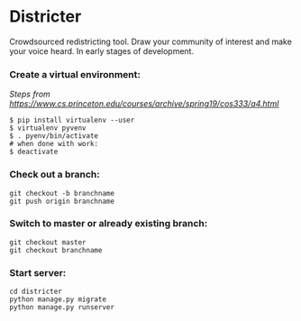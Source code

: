 # Districter
Crowdsourced redistricting tool. Draw your community of interest and make your voice heard. In early stages of development.


### Create a virtual environment:
_Steps from https://www.cs.princeton.edu/courses/archive/spring19/cos333/a4.html_
```
$ pip install virtualenv --user  
$ virtualenv pyvenv                 
$ . pyenv/bin/activate
# when done with work:
$ deactivate                      
```

### Check out a branch:
```
git checkout -b branchname
git push origin branchname
```

### Switch to master or already existing branch:
```
git checkout master
git checkout branchname
```

### Start server:
```
cd districter
python manage.py migrate
python manage.py runserver
```
